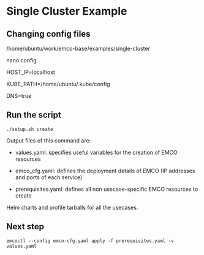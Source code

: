 # Single Cluster Example


## Changing config files

/home/ubuntu/work/emco-base/examples/single-cluster

nano config

HOST_IP=localhost

KUBE_PATH=/home/ubuntu/.kube/config

DNS=true


## Run the script 

```
./setup.sh create

```
Output files of this command are:

- values.yaml: specifies useful variables for the creation of EMCO resources

- emco_cfg.yaml: defines the deployment details of EMCO (IP addresses and ports of each service)

- prerequisites.yaml: defines all non usecase-specific EMCO resources to create

Helm charts and profile tarballs for all the usecases.

## Next step
```
emcoctl --config emco-cfg.yaml apply -f prerequisites.yaml -v values.yaml

```
